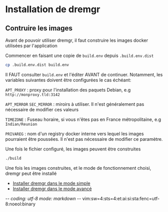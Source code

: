 # Installation de dremgr

## Contruire les images

Avant de pouvoir utiliser dremgr, il faut construire les images docker
utilisées par l'application

Commencer en faisant une copie de `build.env` depuis `.build.env.dist`
~~~sh
cp .build.env.dist build.env
~~~
Il FAUT consulter `build.env` et l'éditer AVANT de continuer. Notamment, les
variables suivantes doivent être configurées le cas échéant:

`APT_PROXY`
: proxy pour l'installation des paquets Debian, e.g `http://monproxy.tld:3142`

`APT_MIRROR`
`SEC_MIRROR`
: miroirs à utiliser. Il n'est généralement pas nécessaire de modifier ces
  valeurs

`TIMEZONE`
: Fuseau horaire, si vous n'êtes pas en France métropolitaine, e.g
  `Indian/Reunion`

`PRIVAREG`
: nom d'un registry docker interne vers lequel les images pourraient être
  poussées. Il n'est pas nécessaire de modifier ce paramètre.

Une fois le fichier configuré, les images peuvent être construites
~~~sh
./build
~~~

Une fois les images construites, et le mode de fonctionnement choisi, dremgr
peut être installé
* [Installer dremgr dans le mode simple](installation-simple.md)
* [Installer dremgr dans le mode avancé](installation-avancee.md)

-*- coding: utf-8 mode: markdown -*- vim:sw=4:sts=4:et:ai:si:sta:fenc=utf-8:noeol:binary